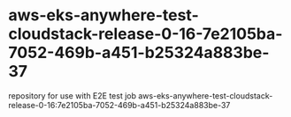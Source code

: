 # aws-eks-anywhere-test-cloudstack-release-0-16-7e2105ba-7052-469b-a451-b25324a883be-37
repository for use with E2E test job aws-eks-anywhere-test-cloudstack-release-0-16:7e2105ba-7052-469b-a451-b25324a883be-37
